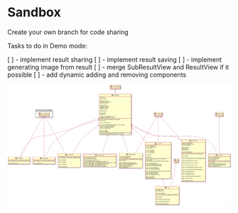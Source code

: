 # Sandbox

Create your own branch for code sharing

Tasks to do in Demo mode:

[ ] - implement result sharing
[ ] - implement result saving
[ ] - implement generating image from result
[ ] - merge SubResultView and ResultView if it possible
[ ] - add dynamic adding and removing components



![umlClassDiagram](./umlClassDiagram.png)


